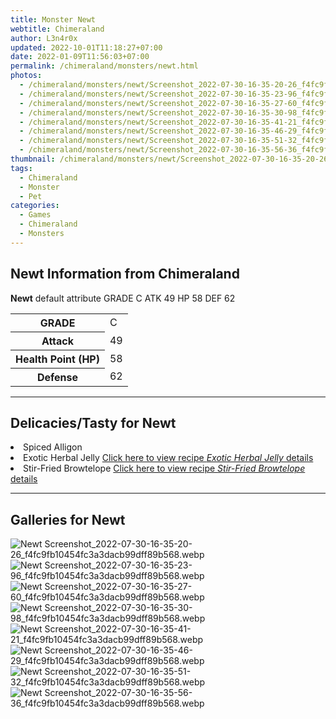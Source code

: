 ```yaml
---
title: Monster Newt
webtitle: Chimeraland
author: L3n4r0x
updated: 2022-10-01T11:18:27+07:00
date: 2022-01-09T11:56:03+07:00
permalink: /chimeraland/monsters/newt.html
photos:
  - /chimeraland/monsters/newt/Screenshot_2022-07-30-16-35-20-26_f4fc9fb10454fc3a3dacb99dff89b568.webp
  - /chimeraland/monsters/newt/Screenshot_2022-07-30-16-35-23-96_f4fc9fb10454fc3a3dacb99dff89b568.webp
  - /chimeraland/monsters/newt/Screenshot_2022-07-30-16-35-27-60_f4fc9fb10454fc3a3dacb99dff89b568.webp
  - /chimeraland/monsters/newt/Screenshot_2022-07-30-16-35-30-98_f4fc9fb10454fc3a3dacb99dff89b568.webp
  - /chimeraland/monsters/newt/Screenshot_2022-07-30-16-35-41-21_f4fc9fb10454fc3a3dacb99dff89b568.webp
  - /chimeraland/monsters/newt/Screenshot_2022-07-30-16-35-46-29_f4fc9fb10454fc3a3dacb99dff89b568.webp
  - /chimeraland/monsters/newt/Screenshot_2022-07-30-16-35-51-32_f4fc9fb10454fc3a3dacb99dff89b568.webp
  - /chimeraland/monsters/newt/Screenshot_2022-07-30-16-35-56-36_f4fc9fb10454fc3a3dacb99dff89b568.webp
thumbnail: /chimeraland/monsters/newt/Screenshot_2022-07-30-16-35-20-26_f4fc9fb10454fc3a3dacb99dff89b568.webp
tags:
  - Chimeraland
  - Monster
  - Pet
categories:
  - Games
  - Chimeraland
  - Monsters
---
```


<section id="bootstrap-wrapper"><link rel="stylesheet" href="https://cdn.statically.io/gh/dimaslanjaka/Web-Manajemen/40ac3225/css/bootstrap-4.5-wrapper.css"/><h2>Newt Information from Chimeraland</h2><p><b>Newt</b> default attribute GRADE C ATK 49 HP 58 DEF 62<table><tr><th>GRADE</th><td>C</td></tr><tr><th>Attack</th><td>49</td></tr><tr><th>Health Point (HP)</th><td>58</td></tr><tr><th>Defense</th><td>62</td></tr></table></p><hr/><h2>Delicacies/Tasty for Newt</h2><li class="d-flex justify-content-between">Spiced Alligon </li><li class="d-flex justify-content-between">Exotic Herbal Jelly <a href="/chimeraland/recipes/exotic-herbal-jelly.html">Click here to view recipe <i>Exotic Herbal Jelly</i> details</a></li><li class="d-flex justify-content-between">Stir-Fried Browtelope <a href="/chimeraland/recipes/stir-fried-browtelope.html">Click here to view recipe <i>Stir-Fried Browtelope</i> details</a></li><hr/><div id="gallery"><h2>Galleries for Newt</h2><div class="row"><div class="col-lg-6 col-12"><img src="/chimeraland/monsters/newt/Screenshot_2022-07-30-16-35-20-26_f4fc9fb10454fc3a3dacb99dff89b568.webp" alt="Newt Screenshot_2022-07-30-16-35-20-26_f4fc9fb10454fc3a3dacb99dff89b568.webp"/></div><div class="col-lg-6 col-12"><img src="/chimeraland/monsters/newt/Screenshot_2022-07-30-16-35-23-96_f4fc9fb10454fc3a3dacb99dff89b568.webp" alt="Newt Screenshot_2022-07-30-16-35-23-96_f4fc9fb10454fc3a3dacb99dff89b568.webp"/></div><div class="col-lg-6 col-12"><img src="/chimeraland/monsters/newt/Screenshot_2022-07-30-16-35-27-60_f4fc9fb10454fc3a3dacb99dff89b568.webp" alt="Newt Screenshot_2022-07-30-16-35-27-60_f4fc9fb10454fc3a3dacb99dff89b568.webp"/></div><div class="col-lg-6 col-12"><img src="/chimeraland/monsters/newt/Screenshot_2022-07-30-16-35-30-98_f4fc9fb10454fc3a3dacb99dff89b568.webp" alt="Newt Screenshot_2022-07-30-16-35-30-98_f4fc9fb10454fc3a3dacb99dff89b568.webp"/></div><div class="col-lg-6 col-12"><img src="/chimeraland/monsters/newt/Screenshot_2022-07-30-16-35-41-21_f4fc9fb10454fc3a3dacb99dff89b568.webp" alt="Newt Screenshot_2022-07-30-16-35-41-21_f4fc9fb10454fc3a3dacb99dff89b568.webp"/></div><div class="col-lg-6 col-12"><img src="/chimeraland/monsters/newt/Screenshot_2022-07-30-16-35-46-29_f4fc9fb10454fc3a3dacb99dff89b568.webp" alt="Newt Screenshot_2022-07-30-16-35-46-29_f4fc9fb10454fc3a3dacb99dff89b568.webp"/></div><div class="col-lg-6 col-12"><img src="/chimeraland/monsters/newt/Screenshot_2022-07-30-16-35-51-32_f4fc9fb10454fc3a3dacb99dff89b568.webp" alt="Newt Screenshot_2022-07-30-16-35-51-32_f4fc9fb10454fc3a3dacb99dff89b568.webp"/></div><div class="col-lg-6 col-12"><img src="/chimeraland/monsters/newt/Screenshot_2022-07-30-16-35-56-36_f4fc9fb10454fc3a3dacb99dff89b568.webp" alt="Newt Screenshot_2022-07-30-16-35-56-36_f4fc9fb10454fc3a3dacb99dff89b568.webp"/></div></div></div></section>